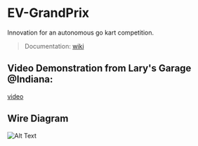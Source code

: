 # EV-GrandPrix
Innovation for an autonomous go kart competition.

> Documentation: [wiki](https://github.com/jimenezjose/EV-GrandPrix/wiki)

## Video Demonstration from Lary's Garage @Indiana: 
[video](https://youtu.be/vV8BebNH10I)

## Wire Diagram
![Alt Text](https://github.com/jimenezjose/EV-GrandPrix/blob/main/schematic/EV-GoKart-Schematic.png)
